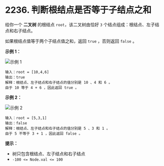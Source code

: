 # 2236. 判断根结点是否等于子结点之和

给你一个 **二叉树** 的根结点 `root`，该二叉树由恰好 `3` 个结点组成：根结点、左子结点和右子结点。

如果根结点值等于两个子结点值之和，返回 `true` ，否则返回 `false` 。

**示例 1：**

![示例 1](https://assets.leetcode.com/uploads/2022/04/08/graph3drawio.png)

```()
输入：root = [10,4,6]
输出：true
解释：根结点、左子结点和右子结点的值分别是 10 、4 和 6 。
由于 10 等于 4 + 6 ，因此返回 true 。
```

**示例 2：**

![示例 2](https://assets.leetcode.com/uploads/2022/04/08/graph3drawio-1.png)

```()
输入：root = [5,3,1]
输出：false
解释：根结点、左子结点和右子结点的值分别是 5 、3 和 1 。
由于 5 不等于 3 + 1 ，因此返回 false 。
```

**提示：**

- 树只包含根结点、左子结点和右子结点
- `-100 <= Node.val <= 100`
